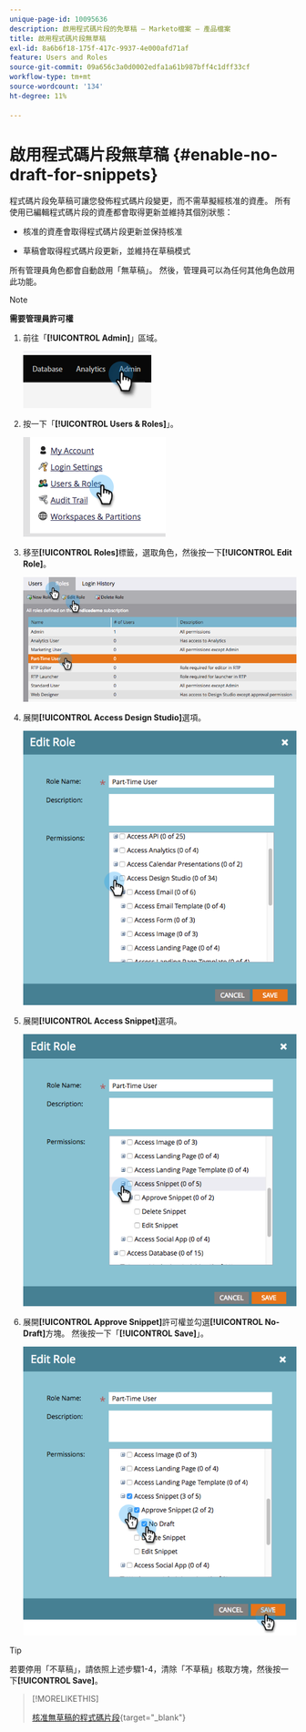 ```yaml
---
unique-page-id: 10095636
description: 啟用程式碼片段的免草稿 — Marketo檔案 — 產品檔案
title: 啟用程式碼片段無草稿
exl-id: 8a6b6f18-175f-417c-9937-4e000afd71af
feature: Users and Roles
source-git-commit: 09a656c3a0d0002edfa1a61b987bff4c1dff33cf
workflow-type: tm+mt
source-wordcount: '134'
ht-degree: 11%

---
```


# 啟用程式碼片段無草稿 {#enable-no-draft-for-snippets}

程式碼片段免草稿可讓您發佈程式碼片段變更，而不需草擬經核准的資產。 所有使用已編輯程式碼片段的資產都會取得更新並維持其個別狀態：

* 核准的資產會取得程式碼片段更新並保持核准

* 草稿會取得程式碼片段更新，並維持在草稿模式

所有管理員角色都會自動啟用「無草稿」。 然後，管理員可以為任何其他角色啟用此功能。

>[!NOTE]
>
>**需要管理員許可權**

1. 前往「**[!UICONTROL Admin]**」區域。

   ![](assets/enable-no-draft-for-snippets-1.png)

1. 按一下「**[!UICONTROL Users & Roles]**」。

   ![](assets/enable-no-draft-for-snippets-2.png)

1. 移至&#x200B;**[!UICONTROL Roles]**&#x200B;標籤，選取角色，然後按一下&#x200B;**[!UICONTROL Edit Role]**。

   ![](assets/enable-no-draft-for-snippets-3.png)

1. 展開&#x200B;**[!UICONTROL Access Design Studio]**&#x200B;選項。

   ![](assets/enable-no-draft-for-snippets-4.png)

1. 展開&#x200B;**[!UICONTROL Access Snippet]**&#x200B;選項。

   ![](assets/enable-no-draft-for-snippets-5.png)

1. 展開&#x200B;**[!UICONTROL Approve Snippet]**&#x200B;許可權並勾選&#x200B;**[!UICONTROL No-Draft]**&#x200B;方塊。 然後按一下「**[!UICONTROL Save]**」。

   ![](assets/enable-no-draft-for-snippets-6.png)

>[!TIP]
>
>若要停用「不草稿」，請依照上述步驟1-4，清除「不草稿」核取方塊，然後按一下&#x200B;**[!UICONTROL Save]**。

>[!MORELIKETHIS]
>
>[核准無草稿的程式碼片段](/help/marketo/product-docs/personalization/segmentation-and-snippets/snippets/approve-a-snippet-with-no-draft.md){target="_blank"}
